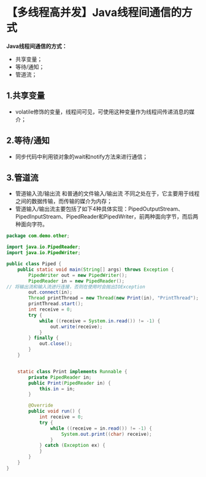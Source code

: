 # 【多线程高并发】Java线程间通信的方式

**Java线程间通信的方式：**

- 共享变量；
- 等待/通知；
- 管道流；

## 1.共享变量

- volatile修饰的变量，线程间可见，可使用这种变量作为线程间传递消息的媒介；

## 2.等待/通知

- 同步代码中利用锁对象的wait和notify方法来进行通信；

## 3.管道流

- 管道输入流/输出流  和普通的文件输入/输出流 不同之处在于，它主要用于线程之间的数据传输，而传输的媒介为内存；
- 管道输入/输出流主要包括了如下4种具体实现：PipedOutputStream、PipedInputStream、PipedReader和PipedWriter，前两种面向字节，而后两种面向字符。

```java
package com.demo.other;

import java.io.PipedReader;
import java.io.PipedWriter;

public class Piped {
    public static void main(String[] args) throws Exception {
        PipedWriter out = new PipedWriter();
        PipedReader in = new PipedReader();
// 将输出流和输入流进行连接，否则在使用时会抛出IOException
        out.connect(in);
        Thread printThread = new Thread(new Print(in), "PrintThread");
        printThread.start();
        int receive = 0;
        try {
            while ((receive = System.in.read()) != -1) {
                out.write(receive);
            }
        } finally {
            out.close();
        }
    }


    static class Print implements Runnable {
        private PipedReader in;
        public Print(PipedReader in) {
            this.in = in;
        }

        @Override
        public void run() {
            int receive = 0;
            try {
                while ((receive = in.read()) != -1) {
                    System.out.print((char) receive);
                }
            } catch (Exception ex) {
            }
        }
    }
}

```

